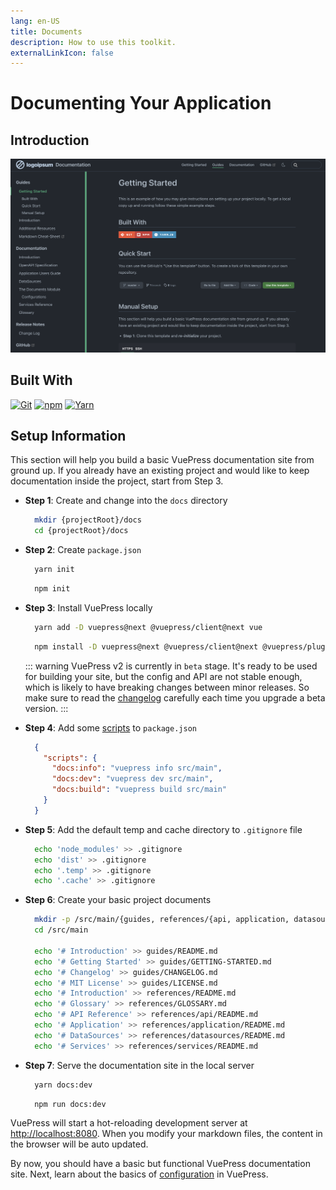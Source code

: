 ```yaml
---
lang: en-US
title: Documents
description: How to use this toolkit.
externalLinkIcon: false
---
```


# Documenting Your Application

## Introduction

![Documentation Screen Shot](../../.vuepress/public/images/docs-screenshot.png)

## Built With

[![Git][Git.ico]][Git.url]
[![npm][NPM.ico]][NPM.url]
[![Yarn][Yarn.ico]][Yarn.url]

## Setup Information

This section will help you build a basic VuePress documentation site from ground up. If you already have an existing
project and would like to keep documentation inside the project, start from Step 3.

- **Step 1**: Create and change into the `docs` directory

  ```bash
    mkdir {projectRoot}/docs
    cd {projectRoot}/docs
  ```

- **Step 2**: Create `package.json`

  <CodeGroup>
    <CodeGroupItem title="YARN">

    ```bash
      yarn init 
    ```

    </CodeGroupItem>
    <CodeGroupItem title="NPM">

  ```bash
    npm init
  ```

    </CodeGroupItem>
  </CodeGroup>

- **Step 3**: Install VuePress locally

  <CodeGroup>
    <CodeGroupItem title="YARN" active>

  ```bash
    yarn add -D vuepress@next @vuepress/client@next vue
  ```

    </CodeGroupItem>
    <CodeGroupItem title="NPM">
  
  ```bash
    npm install -D vuepress@next @vuepress/client@next @vuepress/plugin-search@next vue
  ```

    </CodeGroupItem>
  </CodeGroup>
  
  ::: warning
  VuePress v2 is currently in `beta` stage. It's ready to be used for building your site, but the config and API are not
  stable enough, which is likely to have breaking changes between minor releases. So make sure to read
  the [changelog](https://github.com/vuepress/vuepress-next/blob/main/CHANGELOG.md) carefully each time you upgrade a beta
  version.
  :::


- **Step 4**: Add some [scripts](https://classic.yarnpkg.com/en/docs/package-json#toc-scripts) to `package.json`

  ```json
    {
      "scripts": {
        "docs:info": "vuepress info src/main",
        "docs:dev": "vuepress dev src/main",
        "docs:build": "vuepress build src/main"
      }
    }
  ```

- **Step 5**: Add the default temp and cache directory to `.gitignore` file

  ```bash
    echo 'node_modules' >> .gitignore
    echo 'dist' >> .gitignore
    echo '.temp' >> .gitignore
    echo '.cache' >> .gitignore
  ```

- **Step 6**: Create your basic project documents

  ```bash
    mkdir -p /src/main/{guides, references/{api, application, datasources, services}, .vuepress/public/images}
    cd /src/main
  
    echo '# Introduction' >> guides/README.md
    echo '# Getting Started' >> guides/GETTING-STARTED.md
    echo '# Changelog' >> guides/CHANGELOG.md
    echo '# MIT License' >> guides/LICENSE.md
    echo '# Introduction' >> references/README.md
    echo '# Glossary' >> references/GLOSSARY.md
    echo '# API Reference' >> references/api/README.md
    echo '# Application' >> references/application/README.md
    echo '# DataSources' >> references/datasources/README.md
    echo '# Services' >> references/services/README.md
  ```

- **Step 7**: Serve the documentation site in the local server

  <CodeGroup>
    <CodeGroupItem title="YARN">
  
    ```bash
      yarn docs:dev
    ```
  
    </CodeGroupItem>
    <CodeGroupItem title="NPM">
  
    ```bash
      npm run docs:dev
    ```
  
    </CodeGroupItem>
  </CodeGroup>

VuePress will start a hot-reloading development server at [http://localhost:8080](http://localhost:8080). When you
modify your markdown files, the content in the browser will be auto updated.

By now, you should have a basic but functional VuePress documentation site. Next, learn about the basics
of [configuration](./configuration.md) in VuePress.




<!-- HIDDEN MARKDOWN LINKS & IMAGES -->
<!-- https://www.markdownguide.org/basic-syntax/#reference-style-links -->
<!-- technologies -->
[Git.ico]: https://img.shields.io/badge/git-F05032?style=for-the-badge&logo=git&logoColor=white
[Git.url]: https://git-scm.com/
[NPM.ico]: https://img.shields.io/badge/npm-CB3837?style=for-the-badge&logo=npm&logoColor=white
[NPM.url]: https://docs.npmjs.com/about-npm
[Yarn.ico]: https://img.shields.io/badge/Yarn.js-2C8EBB?style=for-the-badge&logo=yarn&logoColor=white
[Yarn.url]: https://classic.yarnpkg.com/en/docs/usage